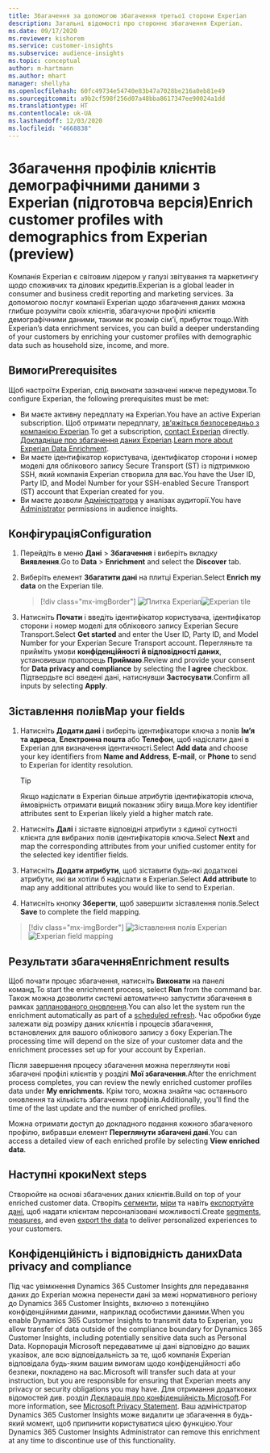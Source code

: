 ```yaml
---
title: Збагачення за допомогою збагачення третьої сторони Experian
description: Загальні відомості про стороннє збагачення Experian.
ms.date: 09/17/2020
ms.reviewer: kishorem
ms.service: customer-insights
ms.subservice: audience-insights
ms.topic: conceptual
author: m-hartmann
ms.author: mhart
manager: shellyha
ms.openlocfilehash: 60fc49734e54740e83b47a7028be216a0eb81e49
ms.sourcegitcommit: a9b2cf598f256d07a48bba8617347ee90024a1dd
ms.translationtype: HT
ms.contentlocale: uk-UA
ms.lasthandoff: 12/03/2020
ms.locfileid: "4668838"
---
```

# <a name="enrich-customer-profiles-with-demographics-from-experian-preview"></a><span data-ttu-id="a73e2-103">Збагачення профілів клієнтів демографічними даними з Experian (підготовча версія)</span><span class="sxs-lookup"><span data-stu-id="a73e2-103">Enrich customer profiles with demographics from Experian (preview)</span></span>

<span data-ttu-id="a73e2-104">Компанія Experian є світовим лідером у галузі звітування та маркетингу щодо споживчих та ділових кредитів.</span><span class="sxs-lookup"><span data-stu-id="a73e2-104">Experian is a global leader in consumer and business credit reporting and marketing services.</span></span> <span data-ttu-id="a73e2-105">За допомогою послуг компанії Experian щодо збагачення даних можна глибше розуміти своїх клієнтів, збагачуючи профілі клієнтів демографічними даними, такими як розмір сім'ї, прибуток тощо.</span><span class="sxs-lookup"><span data-stu-id="a73e2-105">With Experian’s data enrichment services, you can build a deeper understanding of your customers by enriching your customer profiles with demographic data such as household size, income, and more.</span></span>

## <a name="prerequisites"></a><span data-ttu-id="a73e2-106">Вимоги</span><span class="sxs-lookup"><span data-stu-id="a73e2-106">Prerequisites</span></span>

<span data-ttu-id="a73e2-107">Щоб настроїти Experian, слід виконати зазначені нижче передумови.</span><span class="sxs-lookup"><span data-stu-id="a73e2-107">To configure Experian, the following prerequisites must be met:</span></span>

- <span data-ttu-id="a73e2-108">Ви маєте активну передплату на Experian.</span><span class="sxs-lookup"><span data-stu-id="a73e2-108">You have an active Experian subscription.</span></span> <span data-ttu-id="a73e2-109">Щоб отримати передплату, [зв'яжіться безпосередньо з компанією Experian](https://www.experian.com/marketing-services/contact).</span><span class="sxs-lookup"><span data-stu-id="a73e2-109">To get a subscription, [contact Experian](https://www.experian.com/marketing-services/contact) directly.</span></span> <span data-ttu-id="a73e2-110">[Докладніше про збагачення даних Experian](https://www.experian.com/marketing-services/microsoft?cmpid=ems_web_mci_cdppage).</span><span class="sxs-lookup"><span data-stu-id="a73e2-110">[Learn more about Experian Data Enrichment](https://www.experian.com/marketing-services/microsoft?cmpid=ems_web_mci_cdppage).</span></span>
- <span data-ttu-id="a73e2-111">Ви маєте ідентифікатор користувача, ідентифікатор сторони і номер моделі для облікового запису Secure Transport (ST) із підтримкою SSH, який компанія Experian створила для вас.</span><span class="sxs-lookup"><span data-stu-id="a73e2-111">You have the User ID, Party ID, and Model Number for your SSH-enabled Secure Transport (ST) account that Experian created for you.</span></span>
- <span data-ttu-id="a73e2-112">Ви маєте дозволи [Адміністратора](permissions.md#administrator) у аналізах аудиторії.</span><span class="sxs-lookup"><span data-stu-id="a73e2-112">You have [Administrator](permissions.md#administrator) permissions in audience insights.</span></span>

## <a name="configuration"></a><span data-ttu-id="a73e2-113">Конфігурація</span><span class="sxs-lookup"><span data-stu-id="a73e2-113">Configuration</span></span>

1. <span data-ttu-id="a73e2-114">Перейдіть в меню **Дані** > **Збагачення** і виберіть вкладку **Виявлення**.</span><span class="sxs-lookup"><span data-stu-id="a73e2-114">Go to **Data** > **Enrichment** and select the **Discover** tab.</span></span>

1. <span data-ttu-id="a73e2-115">Виберіть елемент **Збагатити дані** на плитці Experian.</span><span class="sxs-lookup"><span data-stu-id="a73e2-115">Select **Enrich my data** on the Experian tile.</span></span>

   > [!div class="mx-imgBorder"]
   > <span data-ttu-id="a73e2-116">![Плитка Experian](media/experian-tile.png "Плитка Experian")</span><span class="sxs-lookup"><span data-stu-id="a73e2-116">![Experian tile](media/experian-tile.png "Experian tile")</span></span>

1. <span data-ttu-id="a73e2-117">Натисніть **Почати** і введіть ідентифікатор користувача, ідентифікатор сторони і номер моделі для облікового запису Experian Secure Transport.</span><span class="sxs-lookup"><span data-stu-id="a73e2-117">Select **Get started** and enter the User ID, Party ID, and Model Number for your Experian Secure Transport account.</span></span> <span data-ttu-id="a73e2-118">Перегляньте та прийміть умови **конфіденційності й відповідності даних**, установивши прапорець **Приймаю**.</span><span class="sxs-lookup"><span data-stu-id="a73e2-118">Review and provide your consent for **Data privacy and compliance** by selecting the **I agree** checkbox.</span></span> <span data-ttu-id="a73e2-119">Підтвердьте всі введені дані, натиснувши **Застосувати**.</span><span class="sxs-lookup"><span data-stu-id="a73e2-119">Confirm all inputs by selecting **Apply**.</span></span>

## <a name="map-your-fields"></a><span data-ttu-id="a73e2-120">Зіставлення полів</span><span class="sxs-lookup"><span data-stu-id="a73e2-120">Map your fields</span></span>

1. <span data-ttu-id="a73e2-121">Натисніть **Додати дані** і виберіть ідентифікатори ключа з полів **Ім’я та адреса**, **Електронна пошта** або **Телефон**, щоб надіслати дані в Experian для визначення ідентичності.</span><span class="sxs-lookup"><span data-stu-id="a73e2-121">Select **Add data** and choose your key identifiers from **Name and Address**, **E-mail**, or **Phone** to send to Experian for identity resolution.</span></span>

   > [!TIP]
   > <span data-ttu-id="a73e2-122">Якщо надіслати в Experian більше атрибутів ідентифікаторів ключа, ймовірність отримати вищий показник збігу вища.</span><span class="sxs-lookup"><span data-stu-id="a73e2-122">More key identifier attributes sent to Experian likely yield a higher match rate.</span></span>

1. <span data-ttu-id="a73e2-123">Натисніть **Далі** і зіставте відповідні атрибути з єдиної сутності клієнта для вибраних полів ідентифікаторів ключа.</span><span class="sxs-lookup"><span data-stu-id="a73e2-123">Select **Next** and map the corresponding attributes from your unified customer entity for the selected key identifier fields.</span></span>

1. <span data-ttu-id="a73e2-124">Натисніть **Додати атрибути**, щоб зіставити будь-які додаткові атрибути, які ви хотіли б надіслати в Experian.</span><span class="sxs-lookup"><span data-stu-id="a73e2-124">Select **Add attribute** to map any additional attributes you would like to send to Experian.</span></span>

1.  <span data-ttu-id="a73e2-125">Натисніть кнопку **Зберегти**, щоб завершити зіставлення полів.</span><span class="sxs-lookup"><span data-stu-id="a73e2-125">Select **Save** to complete the field mapping.</span></span>

   > [!div class="mx-imgBorder"]
   > <span data-ttu-id="a73e2-126">![Зіставлення полів Experian](media/experian-field-mapping.png "Зіставлення полів Experian")</span><span class="sxs-lookup"><span data-stu-id="a73e2-126">![Experian field mapping](media/experian-field-mapping.png "Experian field mapping")</span></span>

## <a name="enrichment-results"></a><span data-ttu-id="a73e2-127">Результати збагачення</span><span class="sxs-lookup"><span data-stu-id="a73e2-127">Enrichment results</span></span>

<span data-ttu-id="a73e2-128">Щоб почати процес збагачення, натисніть **Виконати** на панелі команд.</span><span class="sxs-lookup"><span data-stu-id="a73e2-128">To start the enrichment process, select **Run** from the command bar.</span></span> <span data-ttu-id="a73e2-129">Також можна дозволити системі автоматично запустити збагачення в рамках [запланованого оновлення](system.md#schedule-tab).</span><span class="sxs-lookup"><span data-stu-id="a73e2-129">You can also let the system run the enrichment automatically as part of a [scheduled refresh](system.md#schedule-tab).</span></span> <span data-ttu-id="a73e2-130">Час обробки буде залежати від розміру даних клієнтів і процесів збагачення, встановлених для вашого облікового запису з боку Experian.</span><span class="sxs-lookup"><span data-stu-id="a73e2-130">The processing time will depend on the size of your customer data and the enrichment processes set up for your account by Experian.</span></span>

<span data-ttu-id="a73e2-131">Після завершення процесу збагачення можна переглянути нові збагачені профілі клієнтів у розділі **Мої збагачення**.</span><span class="sxs-lookup"><span data-stu-id="a73e2-131">After the enrichment process completes, you can review the newly enriched customer profiles data under **My enrichments**.</span></span> <span data-ttu-id="a73e2-132">Крім того, можна знайти час останнього оновлення та кількість збагачених профілів.</span><span class="sxs-lookup"><span data-stu-id="a73e2-132">Additionally, you'll find the time of the last update and the number of enriched profiles.</span></span>

<span data-ttu-id="a73e2-133">Можна отримати доступ до докладного подання кожного збагаченого профілю, вибравши елемент **Переглянути збагачені дані**.</span><span class="sxs-lookup"><span data-stu-id="a73e2-133">You can access a detailed view of each enriched profile by selecting **View enriched data**.</span></span>

## <a name="next-steps"></a><span data-ttu-id="a73e2-134">Наступні кроки</span><span class="sxs-lookup"><span data-stu-id="a73e2-134">Next steps</span></span>

<span data-ttu-id="a73e2-135">Створюйте на основі збагачених даних клієнтів.</span><span class="sxs-lookup"><span data-stu-id="a73e2-135">Build on top of your enriched customer data.</span></span> <span data-ttu-id="a73e2-136">Створіть [сегменти](segments.md), [міри](measures.md) та навіть [експортуйте дані](export-destinations.md), щоб надати клієнтам персоналізовані можливості.</span><span class="sxs-lookup"><span data-stu-id="a73e2-136">Create [segments](segments.md), [measures](measures.md), and even [export the data](export-destinations.md) to deliver personalized experiences to your customers.</span></span>

## <a name="data-privacy-and-compliance"></a><span data-ttu-id="a73e2-137">Конфіденційність і відповідність даних</span><span class="sxs-lookup"><span data-stu-id="a73e2-137">Data privacy and compliance</span></span>

<span data-ttu-id="a73e2-138">Під час увімкнення Dynamics 365 Customer Insights для передавання даних до Experian можна перенести дані за межі нормативного регіону до Dynamics 365 Customer Insights, включно з потенційно конфіденційними даними, наприклад особистими даними.</span><span class="sxs-lookup"><span data-stu-id="a73e2-138">When you enable Dynamics 365 Customer Insights to transmit data to Experian, you allow transfer of data outside of the compliance boundary for Dynamics 365 Customer Insights, including potentially sensitive data such as Personal Data.</span></span> <span data-ttu-id="a73e2-139">Корпорація Microsoft передаватиме ці дані відповідно до ваших указівок, але всю відповідальність за те, щоб компанія Experian відповідала будь-яким вашим вимогам щодо конфіденційності або безпеки, покладено на вас.</span><span class="sxs-lookup"><span data-stu-id="a73e2-139">Microsoft will transfer such data at your instruction, but you are responsible for ensuring that Experian meets any privacy or security obligations you may have.</span></span> <span data-ttu-id="a73e2-140">Для отримання додаткових відомостей див. розділ [Декларація про конфіденційність Microsoft](https://go.microsoft.com/fwlink/?linkid=396732).</span><span class="sxs-lookup"><span data-stu-id="a73e2-140">For more information, see [Microsoft Privacy Statement](https://go.microsoft.com/fwlink/?linkid=396732).</span></span>
<span data-ttu-id="a73e2-141">Ваш адміністратор Dynamics 365 Customer Insights може видалити це збагачення в будь-який момент, щоб припинити користуватися цією функцією.</span><span class="sxs-lookup"><span data-stu-id="a73e2-141">Your Dynamics 365 Customer Insights Administrator can remove this enrichment at any time to discontinue use of this functionality.</span></span>
